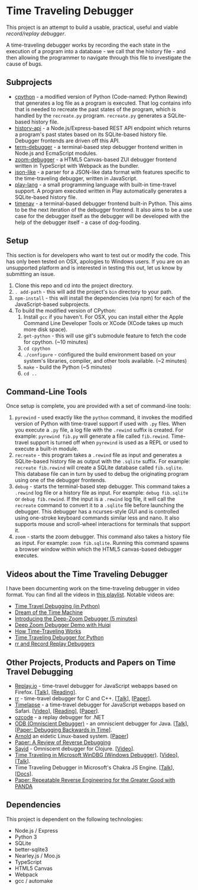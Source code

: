 # Time Traveling Debugger

This project is an attempt to build a usable, practical, useful and viable
*record/replay debugger*.

A time-traveling debugger works by recording the each state in the
execution of a program into a database - we call that the history file - 
and then allowing the programmer to navigate through this file to 
investigate the cause of bugs.

## Subprojects

* [cpython](https://github.com/airportyh/cpython) - a modified version of Python (Code-named: Python Rewind) that generates a log file as a program is executed. That log contains info that is needed to recreate the past
states of the program, which is handled by the `recreate.py` program. `recreate.py` generates
a SQLite-based history file.
* [history-api](./history-api) - a Node.js/Express-based REST API endpoint which returns a program's past states based on its SQLite-based history file. Debugger frontends are driven
off this API.
* [term-debugger](./term-debugger) - a terminal-based step debugger frontend written in Node.js
and EcmaScript modules.
* [zoom-debugger](./zoom-debugger) - a HTML5 Canvas-based ZUI debugger frontend written in TypeScript with Webpack as the bundler.
* [json-like](./json-like) - a parser for a JSON-like data format with features specific to
the time-traveling debugger, written in JavaScript.
* [play-lang](./play-lang) - a small programming language with built-in time-travel support.
A program executed written in Play automatically generates a SQLite-based history file.
* [timenav](./timenav) - a terminal-based debugger frontend built-in Python. This aims to
be the next iteration of the debugger frontend. It also aims to be a use case for the debugger
itself as the debugger will be developed with the help of the debugger itself - a case of
dog-fooding.

## Setup

This section is for developers who want to test out or modify the code.
This has only been tested on OSX, apologies to Windows users. If you are on an unsupported
platform and is interested in testing this out, let us know by submitting an issue.

1. Clone this repo and cd into the project directory.
2. `. add-path` - this will add the project's `bin` directory to your path.
3. `npm-install` - this will install the dependencies (via npm) for each of the JavaScript-based
subprojects.
4. To build the modified version of CPython:
    1. Install `gcc` if you haven't. For OSX, you can install either the Apple Command Line Developer Tools or XCode (XCode takes up much more disk space).
    2. `get-python` - this will use git's submodule feature to fetch the code for cpython. (~10 minutes)
    3. `cd cpython`
    4. `./configure` - configured the build environment based on your system's libraries, compiler, and other tools available. (~2 minutes)
    5. `make` - build the Python (~5 minutes)
    6. `cd ..`

## Command-Line Tools

Once setup is complete, you are provided with a set of command-line tools:

1. `pyrewind` - used exactly like the `python` command, it invokes the modified version
of Python with time-travel support if used with `.py` files. When you execute a `.py` file,
a log file with the `.rewind` suffix is created. For example: `pyrewind fib.py` will generate
a file called `fib.rewind`. Time-travel support is turned off when `pyrewind` is used as a 
REPL or used to execute a built-in module.
2. `recreate` - this program takes a `.rewind` file as input and generates a SQLite-based
history file as output with the `.sqlite` suffix. For example: `recreate fib.rewind` will
create a SQLite database called `fib.sqlite`. This database file can in turn by used to
debug the originating program using one of the debugger frontends.
3. `debug` - starts the terminal-based step debugger. This command takes a `.rewind` log file or a history file as input. For example: `debug fib.sqlite` or `debug fib.rewind`. 
If the input is a `.rewind` log file, it will call the `recreate` command to convert it to
a `.sqlite` file before launching the debugger. This debugger has a ncurses-style GUI 
and is controlled using one-stroke keyboard commands similar less and nano. 
It also supports mouse and scroll-wheel interactions for terminals that support it.
4. `zoom` - starts the zoom debugger. This command also takes a history file as input. For
example: `zoom fib.sqlite`. Running this command spawns a browser window within which
the HTML5 canvas-based debugger executes.

## Videos about the Time Traveling Debugger

I have been documenting work on the time-traveling debugger in video format. You can find all the videos
in [this playlist](https://www.youtube.com/playlist?list=PLSq9OFrD2Q3Cpyk2LD1vE0161Jg82HJ7d). Notable videos are:

* [Time Travel Debugging (in Python)](https://www.youtube.com/watch?v=HlndMuAguEk)
* [Dream of the Time Machine](https://www.youtube.com/watch?v=xwhm7g9GjuY)
* [Introducing the Deep-Zoom Debugger (5 minutes)](https://www.youtube.com/watch?v=QE54x1ahHa4)
* [Deep Zoom Debugger Demo with Huiqi](https://www.youtube.com/watch?v=lVb9bt7wDy8)
* [How Time-Traveling Works](https://www.youtube.com/watch?v=u6HR_bQfzDE)
* [Time Traveling Debugger for Python](https://www.youtube.com/watch?v=h80C9zzyf7k)
* [rr and Record Replay Debuggers](https://www.youtube.com/watch?v=cCf7hiZvJrY)

## Other Projects, Products and Papers on Time Travel Debugging

* [Replay.io](https://replay.io/) - time-travel debugger for JavaScript webapps based on Firefox. [[Talk](https://www.youtube.com/watch?v=rDq1AN1kSn4)], [[Reading](https://trac.webkit.org/wiki/WebReplayMechanics)].
* [rr](https://rr-project.org/) - time-travel debugger for C and C++. [[Talk](https://www.youtube.com/watch?v=H4iNuufAe_8)], [[Paper](https://arxiv.org/pdf/1705.05937.pdf)].
* [Timelapse](https://github.com/burg/replay-staging) - a time-travel debugger for JavaScript webapps based on Safari. [[Video](https://www.youtube.com/watch?v=ugHAzyQ6H00)], [[Reading](https://trac.webkit.org/wiki/WebReplayMechanics)], [[Paper](https://homes.cs.washington.edu/~mernst/pubs/record-replay-uist2013.pdf)].
* [ozcode](https://oz-code.com/) - a replay debugger for .NET
* [ODB (Omniscient Debugger)](https://github.com/OmniscientDebugger/LewisOmniscientDebugger) - an omniscient debugger for Java. [[Talk](https://youtu.be/xpI8hIgOyko)], [[Paper: Debugging Backwards in Time](https://arxiv.org/abs/cs/0310016)].
* [Arnold](https://github.com/endplay/omniplay) an eidetic Linux-based system. [[Paper](https://www.cc.gatech.edu/~ddevecsery6/papers/devecsery14.pdf)]
* [Paper: A Review of Reverse Debugging](http://citeseerx.ist.psu.edu/viewdoc/summary?doi=10.1.1.338.3420)
* [Sayid](https://github.com/clojure-emacs/sayid) - Omniscent debugger for Clojure. [[Video](https://youtu.be/ipDhvd1NsmE)].
* [Time Traveling in Microsoft WinDBG (Windows Debugger)](https://docs.microsoft.com/en-us/windows-hardware/drivers/debugger/time-travel-debugging-overview). [[Video](https://channel9.msdn.com/Shows/Defrag-Tools/Defrag-Tools-185-Time-Travel-Debugging-Introduction)], [[Talk](https://www.youtube.com/watch?v=l1YJTg_A914)].
* Time Traveling Debugger in Microsoft's Chakra JS Engine. [[Talk](https://channel9.msdn.com/blogs/Marron/Time-Travel-Debugging-for-JavaScriptHTML)], [[Docs](https://github.com/nodejs/node-chakracore/blob/master/TTD-README.md)].
* [Paper: Repeatable Reverse Engineering for the Greater Good with PANDA](https://www.ll.mit.edu/sites/default/files/publication/doc/2018-04/2014_10_01_Dolan-Gavitt_B_TechReport_FP.pdf)

## Dependencies

This project is dependent on the following technologies:

* Node.js / Express
* Python 3
* SQLite
* better-sqlite3
* Nearley.js / Moo.js
* TypeScript
* HTML5 Canvas
* Webpack
* gcc / automake
